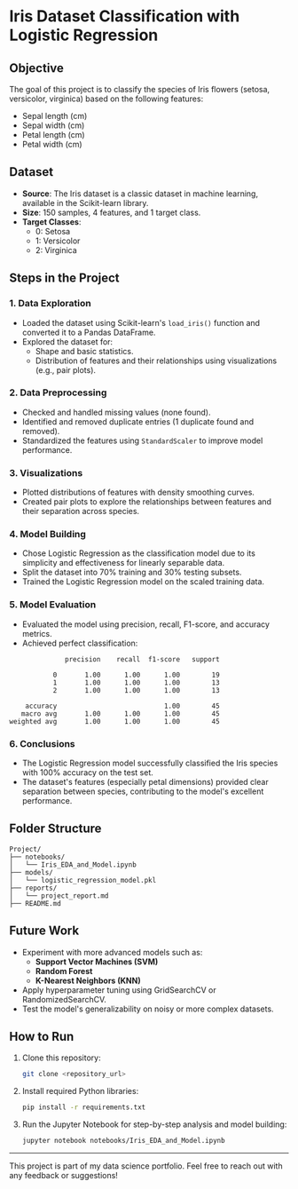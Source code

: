 # Iris Dataset Classification with Logistic Regression

## Objective
The goal of this project is to classify the species of Iris flowers (setosa, versicolor, virginica) based on the following features:
- Sepal length (cm)
- Sepal width (cm)
- Petal length (cm)
- Petal width (cm)

## Dataset
- **Source**: The Iris dataset is a classic dataset in machine learning, available in the Scikit-learn library.
- **Size**: 150 samples, 4 features, and 1 target class.
- **Target Classes**:
  - 0: Setosa
  - 1: Versicolor
  - 2: Virginica

## Steps in the Project

### 1. Data Exploration
- Loaded the dataset using Scikit-learn's `load_iris()` function and converted it to a Pandas DataFrame.
- Explored the dataset for:
  - Shape and basic statistics.
  - Distribution of features and their relationships using visualizations (e.g., pair plots).

### 2. Data Preprocessing
- Checked and handled missing values (none found).
- Identified and removed duplicate entries (1 duplicate found and removed).
- Standardized the features using `StandardScaler` to improve model performance.

### 3. Visualizations
- Plotted distributions of features with density smoothing curves.
- Created pair plots to explore the relationships between features and their separation across species.

### 4. Model Building
- Chose Logistic Regression as the classification model due to its simplicity and effectiveness for linearly separable data.
- Split the dataset into 70% training and 30% testing subsets.
- Trained the Logistic Regression model on the scaled training data.

### 5. Model Evaluation
- Evaluated the model using precision, recall, F1-score, and accuracy metrics.
- Achieved perfect classification:

```
              precision    recall  f1-score   support

           0       1.00      1.00      1.00        19
           1       1.00      1.00      1.00        13
           2       1.00      1.00      1.00        13

    accuracy                           1.00        45
   macro avg       1.00      1.00      1.00        45
weighted avg       1.00      1.00      1.00        45
```

### 6. Conclusions
- The Logistic Regression model successfully classified the Iris species with 100% accuracy on the test set.
- The dataset's features (especially petal dimensions) provided clear separation between species, contributing to the model's excellent performance.

## Folder Structure
```
Project/
├── notebooks/
│   └── Iris_EDA_and_Model.ipynb
├── models/
│   └── logistic_regression_model.pkl
├── reports/
│   └── project_report.md
├── README.md
```

## Future Work
- Experiment with more advanced models such as:
  - **Support Vector Machines (SVM)**
  - **Random Forest**
  - **K-Nearest Neighbors (KNN)**
- Apply hyperparameter tuning using GridSearchCV or RandomizedSearchCV.
- Test the model's generalizability on noisy or more complex datasets.

## How to Run
1. Clone this repository:
   ```bash
   git clone <repository_url>
   ```
2. Install required Python libraries:
   ```bash
   pip install -r requirements.txt
   ```
3. Run the Jupyter Notebook for step-by-step analysis and model building:
   ```bash
   jupyter notebook notebooks/Iris_EDA_and_Model.ipynb
   ```

---
This project is part of my data science portfolio. Feel free to reach out with any feedback or suggestions!
